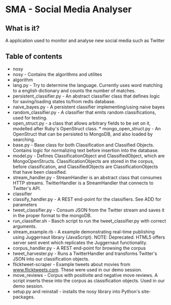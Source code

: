 SMA - Social Media Analyser
===

What is it?
-----------
A application used to monitor and analyse new social media such as Twitter

Table of contents
---
* nosy
 * nosy - Contains the algorithms and utilites
  * algorithm 
   * lang.py - Try to determine the language. Currently uses word matching to a english dictionary and counts the number of matches.
   * persistent_classifier.py - An abstract classifier class that defines logic for saving/loading states to/from redis database.
   * naive_bayes.py - A persistent classifier implementing/using naive bayes
   * random_classifier.py - A classifier that emits random classifications, used for testing.
  * open_struct.py - a class that allows arbitrary fields to be set on it, modelled after Ruby's OpenStruct class.
  * mongo_open_struct.py - An OpenStruct that can be persisted to MongoDB, and also loaded by searching.
  * base.py - Base class for both Classification and Classified Objects. Contains logic for normalizing text before insertion into the database.
  * model.py - Defines ClassificationObject and ClassifiedObject, which are MongoOpenStructs. ClassificationObjects are stored in the corpus, before classification, and ClassifiedObjects are ClassificationObjects that have been classified.
  * stream_handler.py - StreamHandler is an abstract class that consumes HTTP streams. TwitterHandler is a StreamHandler that connects to Twitter's API. 
 * classifier
  * classify_handler.py - A REST end-point for the classifiers. 
  See ADD for parameters
  * tweet_classifier.py - Consum JSON from the Twitter stream and saves it in the proper format to the mongoDB.
  * run_classifier.sh - Basch script to run the tweet_classifier.py with correct arguments.
  * stream_example.rb - A example demonstrating real-time publishing using Juggernaut library (JavaScript). NOTE: Deprecated. HTML5 offers server sent event which replicates the Juggernaut functionality.
 * corpus_handler.py - A REST end-point for browsing the corpus
 * tweet_harvester.py - Runs a TwitterHandler and transforms Twitter's JSON into our classification objects.
 * flicktweet-scraper - Example tweets about movies from www.flicktweets.com. These were used in our demo session.
 * move_reviews - Corpus with positivite and negative move reviews. A script inserts these into the corpus as classification objects. Used in our demo session.
* setup.py and reinstall - installs the nosy library into Python's site-packages.